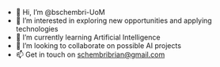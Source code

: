 - 👋 Hi, I’m @bschembri-UoM
- 👀 I’m interested in exploring new opportunities and applying technologies
- 🌱 I’m currently learning Artificial Intelligence
- 💞️ I’m looking to collaborate on possible AI projects
- 📫 Get in touch on schembribrian@gmail.com

<!---
bschembri-UoM/bschembri-UoM is a ✨ special ✨ repository because its `README.md` (this file) appears on your GitHub profile.
You can click the Preview link to take a look at your changes.
--->
